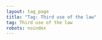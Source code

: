 ```yaml
---
layout: tag_page
title: "Tag: Third use of the law"
tag: Third use of the law
robots: noindex
---
```

